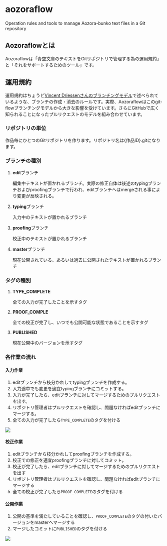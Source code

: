 # aozoraflow
Operation rules and tools to manage Aozora-bunko text files in a Git repository

## Aozoraflowとは

Aozoraflowは「青空文庫のテキストをGitリポジトリで管理する為の運用規約」と「それをサポートするためのツール」です。

## 運用規約

運用規約はちょうど[Vincent Driessenさんのブランチングモデル](http://nvie.com/posts/a-successful-git-branching-model/)で述べられているような、ブランチの作成・消去のルールです。実際、Aozoraflowはこのgit-flowブランチングモデルから大きな影響を受けています。さらにGitHubで広く知られることになったプルリクエストのモデルを組み合わせています。

### リポジトリの単位

作品毎にひとつのGitリポジトリを作ります。リポジトリ名は{作品ID}.gitになります。

### ブランチの種別

1. **edit**ブランチ

    編集中テキストが置かれるブランチ。実際の修正自体は後述のtypingブランチおよびproofingブランチで行われ、editブランチへはmergeされる事により変更が反映される。

1. **typing**ブランチ

    入力中のテキストが置かれるブランチ

1. **proofing**ブランチ

    校正中のテキストが置かれるブランチ

1. **master**ブランチ

    現在公開されている、あるいは過去に公開されたテキストが置かれるブランチ

### タグの種別

1. **TYPE_COMPLETE**

    全ての入力が完了したことを示すタグ

1. **PROOF_COMPLE**

    全ての校正が完了し、いつでも公開可能な状態であることを示すタグ

1. **PUBLISHED**

    現在公開中のバージョンを示すタグ

### 各作業の流れ

#### 入力作業

1. editブランチから枝分かれしてtypingブランチを作成する。
2. 入力途中でも変更を適宜typingブランチにコミットする。
3. 入力が完了したら、editブランチに対してマージするためのプルリクエストを出す。
4. リポジトリ管理者はプルリクエストを確認し、問題なければeditブランチにマージする。
5. 全ての入力が完了したら`TYPE_COMPLETE`のタグを付ける

<img src="https://docs.google.com/drawings/d/1AVIPo74Y3Aeyb61iAKKGJxNL-5mvdvkFeLFUPko2oiU/pub?w=328&amp;h=325">

#### 校正作業

1. editブランチから枝分かれしてproofingブランチを作成する。
2. 校正での修正を適宜proofingブランチに対してコミット。
3. 校正が完了したら、editブランチに対してマージするためのプルリクエストを出す
4. リポジトリ管理者はプルリクエストを確認し、問題なければeditブランチにマージする
5. 全ての校正が完了したら`PROOF_COMPLETE`のタグを付ける

#### 公開作業

1. 公開の基準を満たしていることを確認し、`PROOF_COMPLETE`のタグの付いたバージョンをmasterへマージする
2. マージしたコミットに`PUBLISHED`のタグを付ける


<img src="https://docs.google.com/drawings/d/1BaV1_SoalXpzB7FRW2apsHeC3RXutPM9yYdN47t6USA/pub?w=472&amp;h=372">
